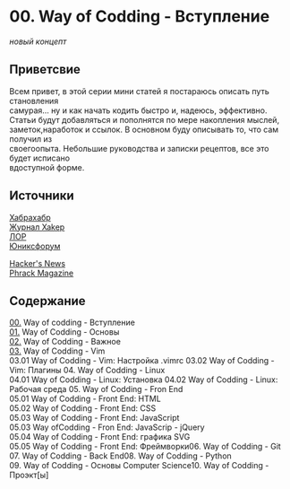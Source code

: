 <!--
File          : README_ru.md

Created       : Fri 10 Jul 2015 18:46:49
Last Modified : Sat 11 Jul 2015 00:14:42
Maintainer    : sharlaran
-->


# 00. Way of Codding - Вступление #
_новый концепт_

## Приветсвие ##
Всем привет, в этой серии мини статей я постараюсь описать путь становления  
самурая... ну и как начать кодить быстро и, надеюсь, эффективно.  
Статьи будут добавляться и пополнятся по мере накопления мыслей,  
заметок,наработок и ссылок.  В основном буду описывать то, что сам получил из  
своегоопыта.  Небольшие руководства и записки рецептов, все это будет исписано  
вдоступной форме.

## Источники ##
[Хабрахабр](http://habrahabr.ru/)  
[Журнал Xakep](https://xakep.ru/)  
[ЛОР](http://www.linux.org.ru/)  
[Юниксфорум](http://unixforum.org/)  

[Hacker's News](https://news.ycombinator.com/)  
[Phrack Magazine](http://www.phrack.org/)  

## Содержание ##
[00.](README_ru.md) Way of codding - Вступление  
[01.](./src/ru/01.md) Way of Codding - Основы  
[02.](./src/ru/02.md) Way of Codding - Важное  
[03.](./src/ru/03.md) Way of Codding - Vim   
    03.01 Way of Codding - Vim: Настройка .vimrc
    03.02 Way of Codding - Vim: Плагины 
04. Way of Codding - Linux  
    04.01 Way of Codding - Linux: Установка
    04.02 Way of Codding - Linux: Рабочая среда
05. Way of Codding - Fron End  
    05.01 Way of Codding - Front End: HTML  
    05.02 Way of Codding - Front End: CSS  
    05.03 Way of Codding - Front End: JavaScript  
        05.03 Way ofCodding - Fron End: JavaScrip - jQuery  
    05.04 Way of Codding - Front End: графика SVG  
    05.05 Way of Codding - Front End: Фреймворки06. Way of Codding - Git  
07. Way of Codding - Back End08. Way of Codding - Python  
09. Way of Codding - Основы Computer Science10. Way of Codding - Проэкт[ы]  

